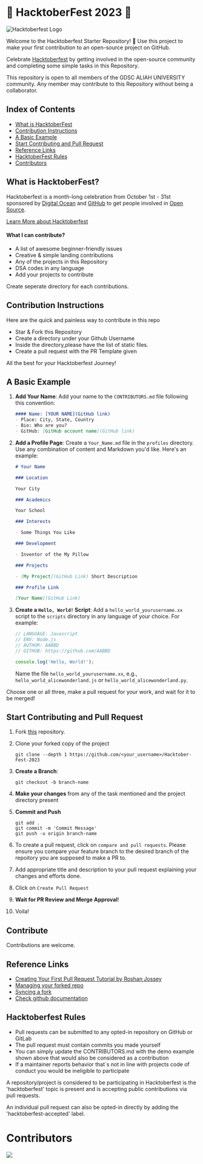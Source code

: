 # 🎃 HacktoberFest 2023 🎃
![Hacktoberfest Logo](https://th.bing.com/th/id/OIP.L08nqV86W-zK1SkgtEuXYgHaD5?pid=ImgDet&rs=1)

Welcome to the Hacktoberfest Starter Repository! 🎉 Use this project to make your first contribution to an open-source project on GitHub.

Celebrate [Hacktoberfest](https://hacktoberfest.digitalocean.com/) by getting involved in the open-source community and completing some simple tasks in this Repository.

This repository is open to all members of the GDSC ALIAH UNIVERSITY community. Any member may contribute to this Repository without being a collaborator.

## Index of Contents
- [What is HacktoberFest](#what-is-hacktoberfest)
- [Contribution Instructions](#contribution-instructions)
- [A Basic Example](#a-basic-example)
- [Start Contributing and Pull Request](#start-contributing-and-pull-request)
- [Reference Links](#reference-links)
- [HacktoberFest Rules](#hacktoberfest-rules)
- [Contributors](https://github.com/GDSC-Aliah/Hacktober-Fest-2023/blob/main/README.md#contributors)

## What is HacktoberFest?

Hacktoberfest is a month-long celebration from October 1st - 31st sponsored by [Digital Ocean](https://hacktoberfest.digitalocean.com/) and [GitHub](https://github.com/blog/2433-celebrate-open-source-this-october-with-hacktoberfest) to get people involved in [Open Source](https://github.com/open-source).

[Learn More about Hacktoberfest](https://hacktoberfest.digitalocean.com/)

#### What I can contribute?

- A list of awesome beginner-friendly issues
- Creative & simple landing contributions
- Any of the projects in this Repository
- DSA codes in any language
- Add your projects to contribute

Create seperate directory for each contributions.

## Contribution Instructions

Here are the quick and painless way to contribute in this repo

- Star & Fork this Repository
- Create a directory under your Github Username
- Inside the directory,please have the list of static files.
- Create a pull request with the PR Template given

All the best for your Hacktoberfest Journey!

## A Basic Example

1. **Add Your Name**: Add your name to the `CONTRIBUTORS.md` file following this convention:

    ```markdown
    #### Name: [YOUR NAME](GitHub link)
    - Place: City, State, Country
    - Bio: Who are you?
    - GitHub: [GitHub account name](GitHub link)
    ```

2. **Add a Profile Page**: Create a `Your_Name.md` file in the `profiles` directory. Use any combination of content and Markdown you'd like. Here's an example:

    ```markdown
    # Your Name

    ### Location

    Your City

    ### Academics

    Your School

    ### Interests

    - Some Things You Like

    ### Development

    - Inventor of the My Pillow

    ### Projects

    - [My Project](GitHub Link) Short Description

    ### Profile Link

    [Your Name](GitHub Link)
    ```

3. **Create a `Hello, World!` Script**: Add a `hello_world_yourusername.xx` script to the `scripts` directory in any language of your choice. For example:

    ```javascript
    // LANGUAGE: Javascript
    // ENV: Node.js
    // AUTHOR: AABBD
    // GITHUB: https://github.com/AABBD

    console.log('Hello, World!');
    ```

    Name the file `hello_world_yourusername.xx`, e.g., `hello_world_alicewonderland.js` or `hello_world_alicewonderland.py`.

Choose one or all three, make a pull request for your work, and wait for it to be merged!

## Start Contributing and Pull Request

1. Fork [this](https://github.com/GDSC-Aliah/Hacktober-Fest-2023.git) repository.

2. Clone your forked copy of the project
    ```
    git clone --depth 1 https://github.com/<your_username>/Hacktober-Fest-2023
    ```
3. **Create a Branch**:
    ```
    git checkout -b branch-name
    ```

4. **Make your changes** from any of the task mentioned and the project directory present

5. **Commit and Push**
    ```
    git add .
    git commit -m 'Commit Message'
    git push -u origin branch-name
    ```

6. To create a pull request, click on `compare and pull requests`. Please ensure you compare your feature branch to the desired branch of the repoitory you are supposed to make a PR to.

7. Add appropriate title and description to your pull request explaining your changes and efforts done.

8. Click on `Create Pull Request`

9. **Wait for PR Review and Merge Approval**!

10. Voila!

## Contribute
Contributions are welcome.

## Reference Links

- [Creating Your First Pull Request Tutorial by Roshan Jossey](https://github.com/Roshanjossey/first-contributions)
- [Managing your forked repo](https://help.github.com/articles/fork-a-repo/)
- [Syncing a fork](https://help.github.com/articles/syncing-a-fork/)
- [Check github documentation](https://docs.github.com/en/get-started/quickstart/create-a-repo/)

## Hacktoberfest Rules
- Pull requests can be submitted to any opted-in repository on GitHub or GitLab
- The pull request must contain commits you made yourself
- You can simply update the CONTRIBUTORS.md with the demo example shown above that would also be considered as a contribution
- If a maintainer reports behavior that`s not in line with projects code of conduct you would be ineligible to participate

A repository/project is considered to be participating in Hacktoberfest is the 'hacktoberfest' topic is present and is accepting public contributions via pull requests.

An individual pull request can also be opted-in directly by adding the 'hacktoberfest-accepted' label.

# Contributors

<a href="https://github.com/GDSC-Aliah/Hacktober-Fest-2023/graphs/contributors">
  <img src="https://contrib.rocks/image?repo=GDSC-Aliah/Hacktober-Fest-2023" />
</a>




